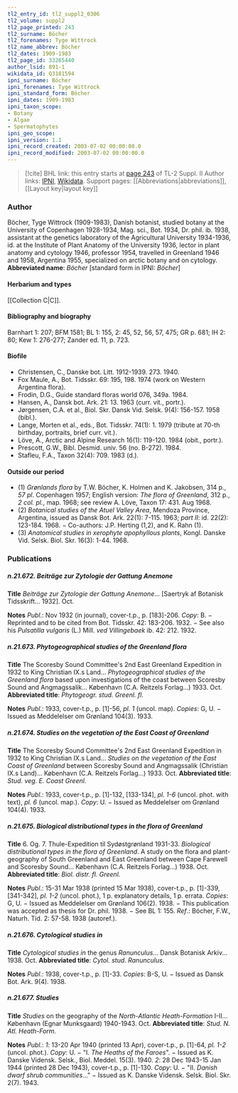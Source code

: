 ```yaml
---
tl2_entry_id: tl2_suppl2_0306
tl2_volume: suppl2
tl2_page_printed: 243
tl2_surname: Böcher
tl2_forenames: Tyge Wittrock
tl2_name_abbrev: Böcher
tl2_dates: 1909-1983
tl2_page_id: 33265440
author_lsid: 891-1
wikidata_id: Q3181594
ipni_surname: Böcher
ipni_forenames: Tyge Wittrock
ipni_standard_form: Böcher
ipni_dates: 1909-1983
ipni_taxon_scope: 
- Botany
- Algae
- Spermatophytes
ipni_geo_scope: 
ipni_version: 1.1
ipni_record_created: 2003-07-02 00:00:00.0
ipni_record_modified: 2003-07-02 00:00:00.0
---
```


> [!cite] BHL link: this entry starts at [page 243](https://www.biodiversitylibrary.org/page/33265440) of TL-2 Suppl. II
> Author links: [IPNI](https://www.ipni.org/a/891-1), [Wikidata](https://www.wikidata.org/wiki/Q3181594). Support pages: [[Abbreviations|abbreviations]], [[Layout key|layout key]]

### Author

Böcher, Tyge Wittrock (1909-1983), Danish botanist, studied botany at the University of Copenhagen 1928-1934, Mag. sci., Bot. 1934, Dr. phil. ib. 1938, assistant at the genetics laboratory of the Agricultural University 1934-1936, id. at the Institute of Plant Anatomy of the University 1936, lector in plant anatomy and cytology 1946, professor 1954, travelled in Greenland 1946 and 1958, Argentina 1955, specialized on arctic botany and on cytology. 
**Abbreviated name**: *Böcher* \[standard form in IPNI: *Böcher*\]

#### Herbarium and types

[[Collection C|C]].

#### Bibliography and biography

Barnhart 1: 207; BFM 1581; BL 1: 155, 2: 45, 52, 56, 57, 475; GR p. 681; IH 2: 80; Kew 1: 276-277; Zander ed. 11, p. 723.

#### Biofile

- Christensen, C., Danske bot. Litt. 1912-1939. 273. 1940.
- Fox Maule, A., Bot. Tidsskr. 69: 195, 198. 1974 (work on Western Argentina flora).
- Frodin, D.G., Guide standard floras world 076, 349a. 1984.
- Hansen, A., Dansk bot. Ark. 21: 13. 1963 (curr. vit., portr.).
- Jørgensen, C.A. et al., Biol. Skr. Dansk Vid. Selsk. 9(4): 156-157. 1958 (bibl.).
- Lange, Morten et al., eds., Bot. Tidsskr. 74(1): 1. 1979 (tribute at 70-th birthday, portraits, brief curr. vit.).
- Löve, A., Arctic and Alpine Research 16(1): 119-120. 1984 (obit., portr.).
- Prescott, G.W., Bibl. Desmid. univ. 56 (no. B-272). 1984.
- Stafleu, F.A., Taxon 32(4): 709. 1983 (d.).

#### Outside our period

- (1) *Grønlands flora* by T.W. Böcher, K. Holmen and K. Jakobsen, 314 p., *57 pl*. Copenhagen 1957; English version: *The flora of Greenland*, 312 p., *2 col. pl.*, map. 1968; see review A. Löve, Taxon 17: 431. Aug 1968.
- (2) *Botanical studies of the Atuel Valley Area*, Mendoza Province, Argentina, issued as Dansk Bot. Ark. 22(1): 7-115. 1963; *part II*: id. 22(2): 123-184. 1968. − Co-authors: J.P. Herting (1,2), and K. Rahn (1).
- (3) *Anatomical studies in xerophyte apophyllous plants*, Kongl. Danske Vid. Selsk. Biol. Skr. 16(3): 1-44. 1968.

### Publications

##### n.21.672. Beiträge zur Zytologie der Gattung Anemone

**Title**
*Beiträge zur Zytologie der Gattung Anemone*... \[Saertryk af Botanisk Tidsskrift... 1932\]. Oct.

**Notes**
*Publ*.: Nov 1932 (in journal), cover-t.p., p. \[183\]-206. *Copy*: B. − Reprinted and to be cited from Bot. Tidsskr. 42: 183-206. 1932. − See also his *Pulsatilla vulgaris* (L.) Mill. *ved Villingebaek* ib. 42: 212. 1932.

##### n.21.673. Phytogeographical studies of the Greenland flora

**Title**
The Scoresby Sound Committee's 2nd East Greenland Expedition in 1932 to King Christian IX.s Land... *Phytogeographical studies of the Greenland flora* based upon investigations of the coast between Scoresby Sound and Angmagssalik... København (C.A. Reitzels Forlag...) 1933. Oct.
**Abbreviated title**: *Phytogeogr. stud. Greenl. fl.*

**Notes**
*Publ*.: 1933, cover-t.p., p. \[1\]-56, *pl. 1* (uncol. map). *Copies*: G, U. − Issued as Meddelelser om Grønland 104(3). 1933.

##### n.21.674. Studies on the vegetation of the East Coast of Greenland

**Title**
The Scoresby Sound Committee's 2nd East Greenland Expedition in 1932 to King Christian IX.s Land... *Studies on the vegetation of the East Coast of Greenland* between Scoresby Sound and Angmagssalik (Christian IX.s Land)... København (C.A. Reitzels Forlag...) 1933. Oct.
**Abbreviated title**: *Stud. veg. E. Coast Greenl.*

**Notes**
*Publ*.: 1933, cover-t.p., p. \[1\]-132, \[133-134\], *pl. 1-6* (uncol. phot. with text), *pl. 6* (uncol. map.).
*Copy*: U. − Issued as Meddelelser om Grønland 104(4). 1933.

##### n.21.675. Biological distributional types in the flora of Greenland

**Title**
6. Og. 7. Thule-Expedition til Sydøstgrønland 1931-33. *Biological distributional types in the flora of Greenland*. A study on the flora and plant-geography of South Greenland and East Greenland between Cape Farewell and Scoresby Sound... København (C.A. Reitzels Forlag...) 1938. Oct.
**Abbreviated title**: *Biol. distr. fl. Greenl.*

**Notes**
*Publ*.: 15-31 Mar 1938 (printed 15 Mar 1938), cover-t.p., p. \[1\]-339, \[341-342\], *pl. 1-2* (uncol. phot.), 1 p. explanatory details, 1 p. errata. *Copies*: G, U. − Issued as Meddelelser om Grønland 106(2). 1938. − This publication was accepted as thesis for Dr. phil. 1938. − See BL 1: 155.
*Ref*.: Böcher, F.W., Naturh. Tid. 2: 57-58. 1938 (autoref.).

##### n.21.676. Cytological studies in

**Title**
*Cytological studies in* the genus *Ranunculus*... Dansk Botanisk Arkiv... 1938. Oct.
**Abbreviated title**: *Cytol. stud. Ranunculus*.

**Notes**
*Publ*.: 1938, cover-t.p., p. \[1\]-33. *Copies*: B-S, U. − Issued as Dansk Bot. Ark. 9(4). 1938.

##### n.21.677. Studies

**Title**
*Studies* on the geography of the *North-Atlantic Heath-Formation* I-II... København (Egnar Munksgaard) 1940-1943. Oct.
**Abbreviated title**: *Stud. N. Atl. Heath-Form.*

**Notes**
*Publ*.: *1*: 13-20 Apr 1940 (printed 13 Apr), cover-t.p., p. \[1\]-64, *pl. 1-2* (uncol. phot.). *Copy*: U. − "I. *The Heaths of the Faroes*". − Issued as K. Danske Vidensk. Selsk., Biol. Meddel. 15(3). 1940.
*2*: 28 Dec 1943-15 Jan 1944 (printed 28 Dec 1943), cover-t.p., p. \[1\]-130. *Copy*: U. − "II.
*Danish dwarf shrub communities*..." − Issued as K. Danske Vidensk. Selsk. Biol. Skr. 2(7). 1943.

